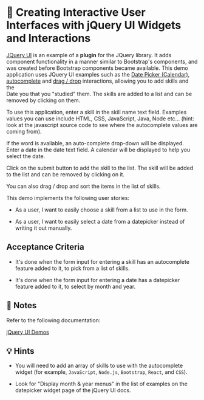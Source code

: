 # 📖 Creating Interactive User Interfaces with jQuery UI Widgets and Interactions

  <p><a href="https://jqueryui.com/">JQuery UI</a> is an example of a <b>plugin</b> for the JQuery library. It adds
component functionality in a manner similar to Bootstrap's components, and was created before Bootstrap components 
became available. This demo application uses JQuery UI examples such as the <a href="https://jqueryui.com/datepicker/">Date Picker (Calendar)</a>, 
<a href="https://jqueryui.com/autocomplete/">autocomplete</a> and <a href="https://jqueryui.com/droppable/">drag / drop</a>
interactions, allowing you to add skills and the<br> Date you that you "studied" them. The skills are added to a list 
and can be removed by clicking on them. </p>
<p> To use this application, enter a skill in the skill name text field. Examples values you can use include HTML,
CSS, JavaScript, Java, Node etc... (hint: look at the javascript source code to see where the autocomplete 
values are coming from).</p>
<p>If the word is available, an auto-complete drop-down will be displayed. Enter a date in the date text field. A calendar will be displayed to help you select the date.</p>
<p>Click on the submit button to add the skill to the list. The skill will be added to the list and can be removed
  by clicking on it.</p>
<p>You can also drag / drop and sort the items in the list of skills.</p>

This demo implements the following user stories:

* As a user, I want to easily choose a skill from a list to use in the form.

* As a user, I want to easily select a date from a datepicker instead of writing it out manually.

## Acceptance Criteria

* It's done when the form input for entering a skill has an autocomplete feature added to it, to pick from a list of skills.

* It's done when the form input for entering a date has a datepicker feature added to it, to select by month and year.

## 📝 Notes

Refer to the following documentation: 

[jQuery UI Demos](https://jqueryui.com/demos/)

## 💡 Hints

* You will need to add an array of skills to use with the autocomplete widget (for example, `JavaScript`, `Node.js`, `Bootstrap`, `React`, and `CSS`). 

* Look for "Display month & year menus" in the list of examples on the datepicker widget page of the jQuery UI docs.


